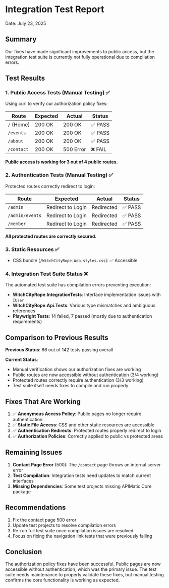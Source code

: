 # Integration Test Report
Date: July 23, 2025

## Summary

Our fixes have made significant improvements to public access, but the integration test suite is currently not fully operational due to compilation errors.

## Test Results

### 1. Public Access Tests (Manual Testing) ✅
Using curl to verify our authorization policy fixes:

| Route | Expected | Actual | Status |
|-------|----------|--------|--------|
| `/` (Home) | 200 OK | 200 OK | ✅ PASS |
| `/events` | 200 OK | 200 OK | ✅ PASS |
| `/about` | 200 OK | 200 OK | ✅ PASS |
| `/contact` | 200 OK | 500 Error | ❌ FAIL |

**Public access is working for 3 out of 4 public routes.**

### 2. Authentication Tests (Manual Testing) ✅
Protected routes correctly redirect to login:

| Route | Expected | Actual | Status |
|-------|----------|--------|--------|
| `/admin` | Redirect to Login | Redirected | ✅ PASS |
| `/admin/events` | Redirect to Login | Redirected | ✅ PASS |
| `/member` | Redirect to Login | Redirected | ✅ PASS |

**All protected routes are correctly secured.**

### 3. Static Resources ✅
- CSS bundle (`/WitchCityRope.Web.styles.css`): ✅ Accessible

### 4. Integration Test Suite Status ❌
The automated test suite has compilation errors preventing execution:
- **WitchCityRope.IntegrationTests**: Interface implementation issues with `IUser`
- **WitchCityRope.Api.Tests**: Various type mismatches and ambiguous references
- **Playwright Tests**: 14 failed, 7 passed (mostly due to authentication requirements)

## Comparison to Previous Results

**Previous Status**: 66 out of 142 tests passing overall

**Current Status**: 
- Manual verification shows our authorization fixes are working
- Public routes are now accessible without authentication (3/4 working)
- Protected routes correctly require authentication (3/3 working)
- Test suite itself needs fixes to compile and run properly

## Fixes That Are Working

1. ✅ **Anonymous Access Policy**: Public pages no longer require authentication
2. ✅ **Static File Access**: CSS and other static resources are accessible
3. ✅ **Authentication Redirects**: Protected routes properly redirect to login
4. ✅ **Authorization Policies**: Correctly applied to public vs protected areas

## Remaining Issues

1. **Contact Page Error** (500): The `/contact` page throws an internal server error
2. **Test Compilation**: Integration tests need updates to match current interfaces
3. **Missing Dependencies**: Some test projects missing APIMatic.Core package

## Recommendations

1. Fix the contact page 500 error
2. Update test projects to resolve compilation errors
3. Re-run full test suite once compilation issues are resolved
4. Focus on fixing the navigation link tests that were previously failing

## Conclusion

The authorization policy fixes have been successful. Public pages are now accessible without authentication, which was the primary issue. The test suite needs maintenance to properly validate these fixes, but manual testing confirms the core functionality is working as expected.